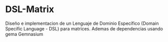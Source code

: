 DSL-Matrix
==========

Diseño e implementacion de un Lenguaje de Dominio Específico (Domain Specific Language - DSL) para matrices. Ademas de dependencias usando gema Gemnasium

